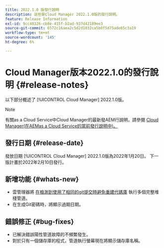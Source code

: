 ```yaml
---
title: 2022.1.0 版發行說明
description: 這些是Cloud Manager 2022.1.0版的發行說明。
feature: Release Information
exl-id: 9cc40326-cb8e-415f-b2ad-937d42189ee3
source-git-commit: 6572c16aea2c5d2d1032ca5b0f5d75ade65c3a19
workflow-type: tm+mt
source-wordcount: '145'
ht-degree: 6%

---
```


# Cloud Manager版本2022.1.0的發行說明 {#release-notes}

以下部分概述了 [!UICONTROL Cloud Manager] 2022.1.0版。

>[!NOTE]
>
>有關as a Cloud Service中Cloud Manager的最新發AEM行說明，請參閱 [Cloud Manager(在AEMas a Cloud Service的當前發行說明中)。](https://experienceleague.adobe.com/docs/experience-manager-cloud-service/content/implementing/using-cloud-manager/release-notes-cloud-manager/release-notes-cm-current.html)

## 發行日期 {#release-date}

發放日期 [!UICONTROL Cloud Manager] 2022.1.0版為2022年1月20日。 下一版計畫於2022年2月10日發行。

## 新增功能 {#whats-new}

* 雲管理器將 [在檢測到使用了相同的git提交時避免重建代碼庫](/help/getting-started/project-setup.md#build-artifact-reuse) 執行多個完整堆棧管道。
* 在生成Git密碼時，將顯示過期日期。

## 錯誤修正 {#bug-fixes}

* 已解決錯誤陽性管道故障的不頻繁發生。
* 對於只有一個儲存庫的程式，管道執行螢幕現在將顯示儲存庫名稱。
